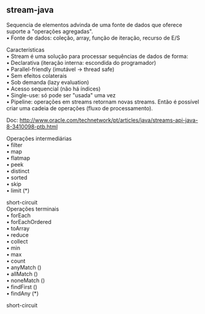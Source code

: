 ## stream-java

Sequencia de elementos advinda de uma fonte de dados que oferece suporte a "operações agregadas".  
• Fonte de dados: coleção, array, função de iteração, recurso de E/S

Características  
• Stream é uma solução para processar sequências de dados de forma:  
• Declarativa (iteração interna: escondida do programador)  
• Parallel-friendly (imutável -> thread safe)  
• Sem efeitos colaterais  
• Sob demanda (lazy evaluation)  
• Acesso sequencial (não há índices)  
• Single-use: só pode ser "usada" uma vez  
• Pipeline: operações em streams retornam novas streams. Então é possível criar uma cadeia de operações (fluxo de processamento).  

Doc: http://www.oracle.com/technetwork/pt/articles/java/streams-api-java-8-3410098-ptb.html

Operações intermediárias  
• filter  
• map  
• flatmap  
• peek  
• distinct  
• sorted  
• skip  
• limit (*)  

short-circuit  
Operações terminais  
• forEach  
• forEachOrdered  
• toArray  
• reduce  
• collect  
• min  
• max  
• count  
• anyMatch ()  
• allMatch ()  
• noneMatch ()  
• findFirst ()  
• findAny (*)  

short-circuit  
